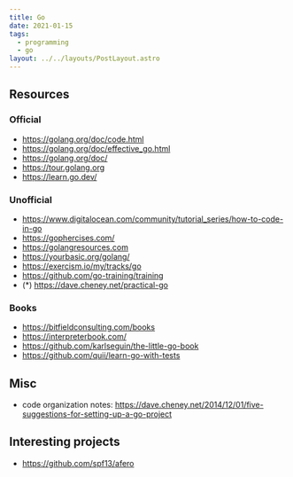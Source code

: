 ```yaml
---
title: Go
date: 2021-01-15
tags:
  - programming
  - go
layout: ../../layouts/PostLayout.astro
---
```


## Resources

### Official

- https://golang.org/doc/code.html
- https://golang.org/doc/effective_go.html
- https://golang.org/doc/
- https://tour.golang.org
- https://learn.go.dev/

### Unofficial

- https://www.digitalocean.com/community/tutorial_series/how-to-code-in-go
- https://gophercises.com/
- https://golangresources.com
- https://yourbasic.org/golang/
- https://exercism.io/my/tracks/go
- https://github.com/go-training/training
- (*) https://dave.cheney.net/practical-go

### Books

- https://bitfieldconsulting.com/books
- https://interpreterbook.com/
- https://github.com/karlseguin/the-little-go-book
- https://github.com/quii/learn-go-with-tests

## Misc

- code organization notes:
  https://dave.cheney.net/2014/12/01/five-suggestions-for-setting-up-a-go-project

## Interesting projects

- https://github.com/spf13/afero
